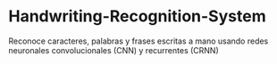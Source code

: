 # Handwriting-Recognition-System
Reconoce caracteres, palabras y frases escritas a mano usando redes neuronales convolucionales (CNN) y recurrentes (CRNN)
